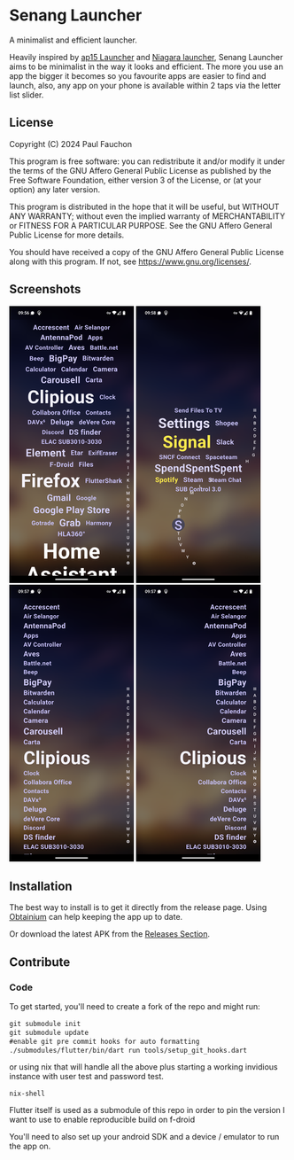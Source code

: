 # Senang Launcher

A minimalist and efficient launcher.

Heavily inspired by [ap15 Launcher](https://play.google.com/store/apps/details?id=com.aurhe.ap15)
and [Niagara launcher](https://niagaralauncher.app/), Senang Launcher aims to be minimalist in the
way it looks and efficient. The more you use an app the bigger it becomes so you favourite apps are
easier to find and launch, also, any app on your phone is available within 2 taps via the letter
list slider.

## License

Copyright (C) 2024 Paul Fauchon

This program is free software: you can redistribute it and/or modify
it under the terms of the GNU Affero General Public License as published
by the Free Software Foundation, either version 3 of the License, or
(at your option) any later version.

This program is distributed in the hope that it will be useful,
but WITHOUT ANY WARRANTY; without even the implied warranty of
MERCHANTABILITY or FITNESS FOR A PARTICULAR PURPOSE. See the
GNU Affero General Public License for more details.

You should have received a copy of the GNU Affero General Public License
along with this program. If not, see <https://www.gnu.org/licenses/>.

## Screenshots

[![home](./screenshots/1.png)](./fastlane/metadata/android/en-US/images/phoneScreenshots/1.png)
[![home](./screenshots/2.png)](./fastlane/metadata/android/en-US/images/phoneScreenshots/2.png)
[![home](./screenshots/3.png)](./fastlane/metadata/android/en-US/images/phoneScreenshots/3.png)
[![home](./screenshots/4.png)](./fastlane/metadata/android/en-US/images/phoneScreenshots/4.png)

## Installation
The best way to install is to get it directly from the release page. Using [Obtainium](https://github.com/ImranR98/Obtainium) can help keeping the app up to date.

[//]: # (It is also available on F-Droid, IzzyOnDroid, and Accrescent:)

[//]: # ()
[//]: # ([<img src="https://fdroid.gitlab.io/artwork/badge/get-it-on.png")

[//]: # (alt="Get it on F-Droid")

[//]: # (height="80">]&#40;https://f-droid.org/packages/com.github.lamarios.clipious/&#41;)

[//]: # ([<img src="https://gitlab.com/IzzyOnDroid/repo/-/raw/master/assets/IzzyOnDroid.png")

[//]: # (alt='Get it on IzzyOnDroid')

[//]: # (height="80">]&#40;https://apt.izzysoft.de/fdroid/index/apk/com.github.lamarios.clipious/&#41;)

[//]: # ([<img src="https://accrescent.app/badges/get-it-on.png")

[//]: # (alt='Get it on Accrescent')

[//]: # (height="80">]&#40;https://accrescent.app/app/com.github.lamarios.clipious&#41;)

Or download the latest APK from the [Releases Section](https://github.com/lamarios/Senang-Launcher/releases/latest).

## Contribute

### Code

To get started, you'll need to create a fork of the repo and might run:

```
git submodule init
git submodule update
#enable git pre commit hooks for auto formatting
./submodules/flutter/bin/dart run tools/setup_git_hooks.dart
```

or using nix that will handle all the above plus starting a working invidious instance with user
test and password test.

```
nix-shell
```

Flutter itself is used as a submodule of this repo in order to pin the version I want to use to
enable reproducible build on f-droid

You'll need to also set up your android SDK and a device / emulator to run the app on.